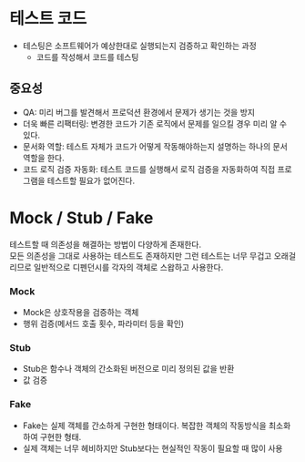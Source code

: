 # 테스트 코드

- 테스팅은 소프트웨어가 예상한대로 실행되는지 검증하고 확인하는 과정
  - 코드를 작성해서 코드를 테스팅

## 중요성

- QA: 미리 버그를 발견해서 프로덕션 환경에서 문제가 생기는 것을 방지
- 더욱 빠른 리팩터링: 변경한 코드가 기존 로직에서 문제를 일으킬 경우 미리 알 수 있다.
- 문서화 역할: 테스트 자체가 코드가 어떻게 작동해야하는지 설명하는 하나의 문서 역할을 한다.
- 코드 로직 검증 자동화: 테스트 코드를 실행해서 로직 검증을 자동화하여 직접 프로그램을 테스트할 필요가 없어진다.

# Mock / Stub / Fake

테스트할 때 의존성을 해결하는 방법이 다양하게 존재한다.  
모든 의존성을 그대로 사용하는 테스트도 존재하지만 그런 테스트는 너무 무겁고 오래걸리므로 일반적으로 디펜던시를 각자의 객체로 스왑하고 사용한다.

### Mock

- Mock은 상호작용을 검증하는 객체
- 행위 검증(메서드 호출 횟수, 파라미터 등을 확인)

### Stub

- Stub은 함수나 객체의 간소화된 버전으로 미리 정의된 값을 반환
- 값 검증

### Fake

- Fake는 실제 객체를 간소하게 구현한 형태이다. 복잡한 객체의 작동방식을 최소화하여 구현한 형태.
- 실제 객체는 너무 헤비하지만 Stub보다는 현실적인 작동이 필요할 때 많이 사용
